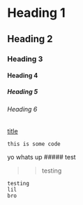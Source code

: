 <!-- +++
title = "templates/title.html"
user = "Bay"
date = auto-generate
duration = auto-generate
words = auto-generate
+++ -->

# Heading 1
## Heading 2
### Heading 3
#### Heading 4
##### Heading 5
###### Heading 6

[title](link)

[]()

`this is some code`

yo whats up ##### test


>> testing

```
testing 
lil
bro
```

<!-- {{ header }} -->